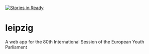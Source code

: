 [![Stories in Ready](https://badge.waffle.io/wolfskaempf/leipzig.png?label=ready&title=Ready)](https://waffle.io/wolfskaempf/leipzig)
# leipzig
A web app for the 80th International Session of the European Youth Parliament

